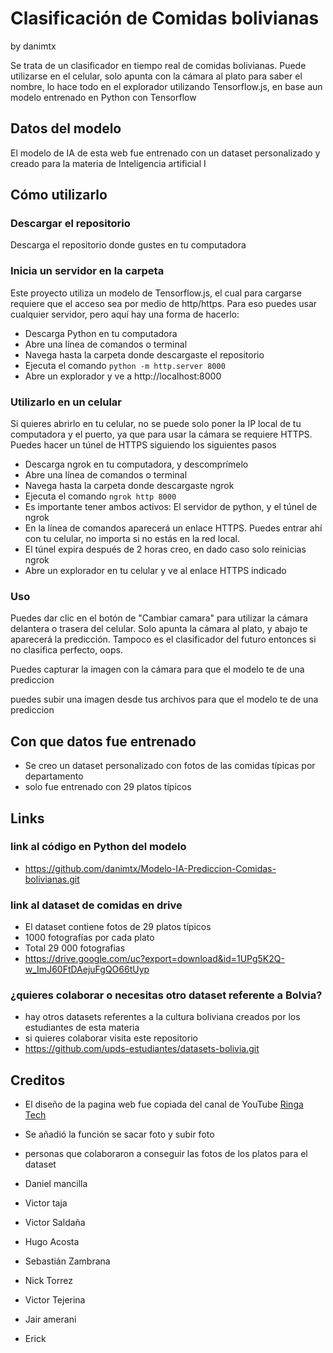 # Clasificación de Comidas bolivianas
by danimtx

Se trata de un clasificador en tiempo real de comidas bolivianas. Puede utilizarse en el celular, solo apunta con la cámara al plato para saber el nombre, lo hace todo en el explorador utilizando Tensorflow.js, en base aun modelo entrenado en Python con Tensorflow

## Datos del modelo
 El modelo de IA de esta web fue entrenado con un dataset personalizado y creado para la materia de Inteligencia artificial I

## Cómo utilizarlo

### Descargar el repositorio
Descarga el repositorio donde gustes en tu computadora

### Inicia un servidor en la carpeta
Este proyecto utiliza un modelo de Tensorflow.js, el cual para cargarse requiere que el acceso sea por medio de http/https.
Para eso puedes usar cualquier servidor, pero aquí hay una forma de hacerlo:
- Descarga Python en tu computadora
- Abre una línea de comandos o terminal
- Navega hasta la carpeta donde descargaste el repositorio
- Ejecuta el comando `python -m http.server 8000`
- Abre un explorador y ve a http://localhost:8000

### Utilizarlo en un celular
Si quieres abrirlo en tu celular, no se puede solo poner la IP local de tu computadora y el puerto, ya que para usar la cámara se requiere HTTPS. Puedes hacer un túnel de HTTPS siguiendo los siguientes pasos
- Descarga ngrok en tu computadora, y descomprímelo
- Abre una línea de comandos o terminal
- Navega hasta la carpeta donde descargaste ngrok
- Ejecuta el comando `ngrok http 8000`
- Es importante tener ambos activos: El servidor de python, y el túnel de ngrok
- En la línea de comandos aparecerá un enlace HTTPS. Puedes entrar ahí con tu celular, no importa si no estás en la red local.
- El túnel expira después de 2 horas creo, en dado caso solo reinicias ngrok
- Abre un explorador en tu celular y ve al enlace HTTPS indicado

### Uso
Puedes dar clic en el botón de "Cambiar camara" para utilizar la cámara delantera o trasera del celular. Solo apunta la cámara al plato, y abajo te aparecerá la predicción. Tampoco es el clasificador del futuro entonces si no clasifica perfecto, oops.

Puedes capturar la imagen con la cámara para que el modelo te de una prediccion

puedes subir una imagen desde tus archivos para que el modelo te de una prediccion

## Con que datos fue entrenado
 - Se creo un dataset personalizado con fotos de las comidas típicas por departamento
 - solo fue entrenado con 29 platos típicos

## Links
### link al código en Python del modelo
 - https://github.com/danimtx/Modelo-IA-Prediccion-Comidas-bolivianas.git
### link al dataset de comidas en drive
 - El dataset contiene fotos de 29 platos típicos
 - 1000 fotografías por cada plato
 - Total 29 000 fotografias
 - https://drive.google.com/uc?export=download&id=1UPg5K2Q-w_ImJ60FtDAejuFgQO66tUyp

### ¿quieres colaborar o necesitas otro dataset referente a Bolvia?
 - hay otros datasets referentes a la cultura boliviana creados por los estudiantes de esta materia
 - si quieres colaborar visita este repositorio
 - https://github.com/upds-estudiantes/datasets-bolivia.git

## Creditos
 - El diseño de la pagina web fue copiada del canal de YouTube [Ringa Tech](https://youtube.com/RingaTech)
 - Se añadió la función se sacar foto y subir foto
 - personas que colaboraron a conseguir las fotos de los platos para el dataset

 - Daniel mancilla 
 - Victor taja 
 - Victor Saldaña
 - Hugo Acosta
 - Sebastián Zambrana
 - Nick Torrez
 - Victor Tejerina 
 - Jair amerani 
 - Erick
